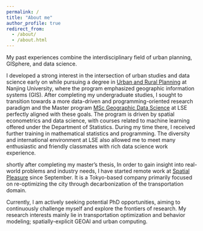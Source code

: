 ```yaml
---
permalink: /
title: "About me"
author_profile: true
redirect_from: 
  - /about/
  - /about.html
---
```


My past experiences combine the interdisciplinary field of urban planning, GISphere, and data science. 

I developed a strong interest in the intersection of urban studies and data science early on while pursuing a degree in [Urban and Rural Planning](https://arch.nju.edu.cn/) at Nanjing University, where the program emphasized geographic information systems (GIS). After completing my undergraduate studies, I sought to transition towards a more data-driven and programming-oriented research paradigm and the Master program [MSc Geographic Data Science](https://www.lse.ac.uk/study-at-lse/graduate/msc-geographic-data-science) at LSE perfectly aligned with these goals. The program is driven by spatial econometrics and data science, with courses related to machine learning offered under the Department of Statistics. During my time there, I received further training in mathematical statistics and programming. The diversity and international environment at LSE also allowed me to meet many enthusiastic and friendly classmates with rich data science work experience. 

shortly after completing my master’s thesis, In order to gain insight into real-world problems and industry needs, I have started remote work at [Spatial Pleasure](https://spatial-pleasure.xyz/en/page/2/) since September. It is a Tokyo-based company primarily focused on re-optimizing the city through decarbonization of the transportation domain.

Currently, I am actively seeking potential PhD opportunities, aiming to continuously challenge myself and explore the frontiers of research. My research interests mainly lie in transportation optimization and behavior modeling; spatially-explicit GEOAI and urban computing.

<!-- ------ -->
<!-- **Hobbies** -->
<!-- In my spare time, I enjoy following various mystery, fantasy and science fiction novels, TV shows, and podcasts. It would be great if I could become an amateur illustrator of sci-fi novels in the future!  -->
<!-- I relate somewhat to the word Neophile, as I am a person who holds a positive attitude toward new things, innovation, and change. I have a strong enthusiasm for new technologies and emerging ideas, which might be the underlying motivation driving me to continuously study in data science field. 放侧边栏吧--> 


<!-- **Markdown generator**
------ -->

<!-- Example: editing a markdown file for a talk
![Editing a markdown file for a talk](/images/editing-talk.png) -->

<!-- <div id="artCarousel" class="carousel slide" data-ride="carousel">
  <ol class="carousel-indicators">
    <li data-target="#artCarousel" data-slide-to="0" class="active"></li>
    <li data-target="#artCarousel" data-slide-to="1"></li>
    <li data-target="#artCarousel" data-slide-to="2"></li>
  </ol>
  <div class="carousel-inner">
    <div class="carousel-item active">
      <img src="/images/ENFP.png" class="d-block w-100" alt="Art 1">
      <div class="carousel-caption d-none d-md-block">
        <h5>Art Title 1</h5>
        <p>Happiness: 30.45 | Smile value: 25.99</p>
      </div>
    </div>
    <div class="carousel-item">
      <img src="/images/INFJ.png" class="d-block w-100" alt="Art 2">
      <div class="carousel-caption d-none d-md-block">
        <h5>Art Title 2</h5>
        <p>Happiness: 69.20 | Smile value: 62.83</p>
      </div>
    </div>
    <div class="carousel-item">
      <img src="/images/ENTP.png" class="d-block w-100" alt="Art 3">
      <div class="carousel-caption d-none d-md-block">
        <h5>Art Title 3</h5>
        <p>Happiness: 99.59 | Smile value: 92.33</p>
      </div>
    </div>
  </div>
  <a class="carousel-control-prev" href="#artCarousel" role="button" data-slide="prev">
    <span class="carousel-control-prev-icon" aria-hidden="true"></span>
    <span class="sr-only">Previous</span>
  </a>
  <a class="carousel-control-next" href="#artCarousel" role="button" data-slide="next">
    <span class="carousel-control-next-icon" aria-hidden="true"></span>
    <span class="sr-only">Next</span>
  </a>
</div>

Try to insert interactive plots
<iframe src="images/recreation_data.html" width="100%" height="600px" frameborder="0"></iframe> -->